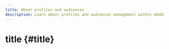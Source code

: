 ```yaml
---
title: About profiles and audiences
description: Learn about profiles and audiences management within Adobe Campaign
---
```


# title {#title}
